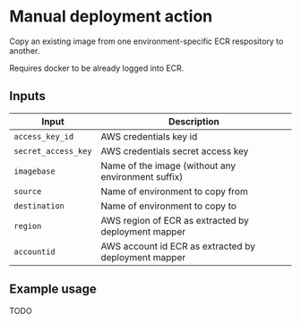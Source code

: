 # Manual deployment action

Copy an existing image from one environment-specific ECR respository to another. 

Requires docker to be already logged into ECR.

## Inputs

| Input | Description |
|---|---|
| `access_key_id` | AWS credentials key id |
| `secret_access_key` | AWS credentials secret access key |
| `imagebase` | Name of the image (without any environment suffix) |
| `source` | Name of environment to copy from |
| `destination` | Name of environment to copy to |
| `region` | AWS region of ECR as extracted by deployment mapper |
| `accountid` | AWS account id ECR as extracted by deployment mapper |

## Example usage

TODO